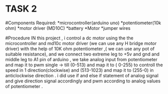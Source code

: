 # TASK 2

#Components Required:
*microcontroller(arduino uno)
*potentiometer(10k ohm)
*motor driver (MD10C)
*battery
*Motor
*jumper wires

#Procedure
IN this project , i control a dc motor using the the microcontroller and md10c motor driver (we can use any H bridge motor driver) with the help of 10K ohm potentiometer ,( we can use any pot of suitable resistance), and we connect two extreme leg to +5v and gnd and middle leg to A1 pin of arduino , we take analog input from potentiometer and map it to pwm single -> till (0-513) and map it to ( 0-255) to controll the speed in 1 direction(clockwise) and (513-1023) and map it to  (255-0) in anticlockwise direction . i did use if and else if statement of analog signal and give direction signal accordingly and pwm according to analog values of potentiometer  .  
